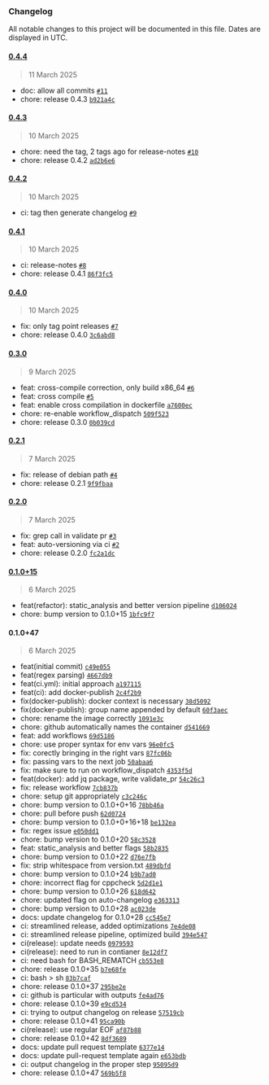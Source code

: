 ### Changelog

All notable changes to this project will be documented in this file. Dates are displayed in UTC.

#### [0.4.4](https://github.com/krakjn/timbre/compare/0.4.3...0.4.4)

> 11 March 2025

- doc: allow all commits [`#11`](https://github.com/krakjn/timbre/pull/11)
- chore: release 0.4.3 [`b921a4c`](https://github.com/krakjn/timbre/commit/b921a4cf1544a90bfbd9c46e8026615e73e1e055)

#### [0.4.3](https://github.com/krakjn/timbre/compare/0.4.2...0.4.3)

> 10 March 2025

- chore: need the tag, 2 tags ago for release-notes [`#10`](https://github.com/krakjn/timbre/pull/10)
- chore: release 0.4.2 [`ad2b6e6`](https://github.com/krakjn/timbre/commit/ad2b6e6697660fc418e8c7f2ad1c5998a4455881)

#### [0.4.2](https://github.com/krakjn/timbre/compare/0.4.1...0.4.2)

> 10 March 2025

- ci: tag then generate changelog [`#9`](https://github.com/krakjn/timbre/pull/9)

#### [0.4.1](https://github.com/krakjn/timbre/compare/0.4.0...0.4.1)

> 10 March 2025

- ci: release-notes [`#8`](https://github.com/krakjn/timbre/pull/8)
- chore: release 0.4.1 [`86f3fc5`](https://github.com/krakjn/timbre/commit/86f3fc5a463d15de05b3eb8cf21edf0ba4d9fe2b)

#### [0.4.0](https://github.com/krakjn/timbre/compare/0.3.0...0.4.0)

> 10 March 2025

- fix: only tag point releases [`#7`](https://github.com/krakjn/timbre/pull/7)
- chore: release 0.4.0 [`3c6abd8`](https://github.com/krakjn/timbre/commit/3c6abd87a9f3c5c2f8cd28ed639fd23830d2c47f)

#### [0.3.0](https://github.com/krakjn/timbre/compare/0.2.1...0.3.0)

> 9 March 2025

- feat: cross-compile correction, only build x86_64 [`#6`](https://github.com/krakjn/timbre/pull/6)
- feat: cross compile [`#5`](https://github.com/krakjn/timbre/pull/5)
- feat: enable cross compilation in dockerfile [`a7600ec`](https://github.com/krakjn/timbre/commit/a7600ecfc6b508f3fd73d1e1e2148acbd157114f)
- chore: re-enable workflow_dispatch [`509f523`](https://github.com/krakjn/timbre/commit/509f5231783c4160d9a851b3f8f472dc69ece226)
- chore: release 0.3.0 [`0b039cd`](https://github.com/krakjn/timbre/commit/0b039cdd1fd9f28da8da1d24cef51c3411415824)

#### [0.2.1](https://github.com/krakjn/timbre/compare/0.2.0...0.2.1)

> 7 March 2025

- fix: release of debian path [`#4`](https://github.com/krakjn/timbre/pull/4)
- chore: release 0.2.1 [`9f9fbaa`](https://github.com/krakjn/timbre/commit/9f9fbaa43609e91ea3dcb2d9264e3972e34a733b)

#### [0.2.0](https://github.com/krakjn/timbre/compare/0.1.0+15...0.2.0)

> 7 March 2025

- fix: grep call in validate pr [`#3`](https://github.com/krakjn/timbre/pull/3)
- feat: auto-versioning via ci [`#2`](https://github.com/krakjn/timbre/pull/2)
- chore: release 0.2.0 [`fc2a1dc`](https://github.com/krakjn/timbre/commit/fc2a1dc56ba7e311baee1443a2ca587bb13015f0)

#### [0.1.0+15](https://github.com/krakjn/timbre/compare/0.1.0+20...0.1.0+15)

> 6 March 2025

- feat(refactor): static_analysis and better version pipeline [`d106024`](https://github.com/krakjn/timbre/commit/d106024258c4e92a5960d6f375002d8cf69a6042)
- chore: bump version to 0.1.0+15 [`1bfc9f7`](https://github.com/krakjn/timbre/commit/1bfc9f7a4eeb94a2f7b4cd55f59060455a146a6a)

#### 0.1.0+47

> 6 March 2025

- feat(initial commit) [`c49e055`](https://github.com/krakjn/timbre/commit/c49e05508e9c2809c787fff1b679d2c7119ffb99)
- feat(regex parsing) [`4667db9`](https://github.com/krakjn/timbre/commit/4667db9cb2b6db32009901bf0d61a104724233c6)
- feat(ci.yml): initial approach [`a197115`](https://github.com/krakjn/timbre/commit/a19711596198ef306805e95e1c1cc810f485a745)
- feat(ci): add docker-publish [`2c4f2b9`](https://github.com/krakjn/timbre/commit/2c4f2b9d36cb188a77eb52e42bed8a92683fa72a)
- fix(docker-publish): docker context is necessary [`38d5092`](https://github.com/krakjn/timbre/commit/38d5092ce1de1654121aaf209354eb8bed281394)
- fix(docker-publish): group name appended by default [`60f3aec`](https://github.com/krakjn/timbre/commit/60f3aecb8ff06b8e8c522aff133e9ab55cd4f0f6)
- chore: rename the image correctly [`1091e3c`](https://github.com/krakjn/timbre/commit/1091e3c1fdfa464aaaa96b5615e4226c32af97b7)
- chore: github automatically names the container [`d541669`](https://github.com/krakjn/timbre/commit/d541669c41fb722e9c6f93d72eba3a13986616d3)
- feat: add workflows [`69d5186`](https://github.com/krakjn/timbre/commit/69d5186783c82ec7692f0dbf8095398210ab7855)
- chore: use proper syntax for env vars [`96e0fc5`](https://github.com/krakjn/timbre/commit/96e0fc57b8f1aab4d21fe3df725e0971d99c414a)
- fix: corectly bringing in the right vars [`87fc06b`](https://github.com/krakjn/timbre/commit/87fc06bb6b4970dbdf87ddff1455102b67c563b2)
- fix: passing vars to the next job [`50abaa6`](https://github.com/krakjn/timbre/commit/50abaa662f57b4b609f43ec8c469094fb464ad77)
- fix: make sure to run on workflow_dispatch [`4353f5d`](https://github.com/krakjn/timbre/commit/4353f5def9e36135ff2371b60de71b270d15399a)
- feat(docker): add jq package, write validate_pr [`54c26c3`](https://github.com/krakjn/timbre/commit/54c26c3932eba1d8a3ec4990b7295ac462d04eb9)
- fix: release workflow [`7cb837b`](https://github.com/krakjn/timbre/commit/7cb837bd84a28685c37b2f7ecc1ed2285c2b0155)
- chore: setup git appropriately [`c3c246c`](https://github.com/krakjn/timbre/commit/c3c246cc1a80686168a78db718a4f95e2062a685)
- chore: bump version to 0.1.0+0+16 [`78bb46a`](https://github.com/krakjn/timbre/commit/78bb46a08f2c477934230bd36ac329fa8fb7fa50)
- chore: pull before push [`62d0724`](https://github.com/krakjn/timbre/commit/62d072435d284d0eb4a0134640f7dae8fb8a0beb)
- chore: bump version to 0.1.0+0+16+18 [`be132ea`](https://github.com/krakjn/timbre/commit/be132ea47ed856a91be406ecb1956337294809d6)
- fix: regex issue [`e050dd1`](https://github.com/krakjn/timbre/commit/e050dd11a4b76b23aa808a07440a6cbd35a33430)
- chore: bump version to 0.1.0+20 [`58c3528`](https://github.com/krakjn/timbre/commit/58c352880df155bf759c4966e165b489742e4401)
- feat: static_analysis and better flags [`58b2835`](https://github.com/krakjn/timbre/commit/58b2835afb19d9f9e6ba5ad82b00159fb77b19d6)
- chore: bump version to 0.1.0+22 [`d76e7fb`](https://github.com/krakjn/timbre/commit/d76e7fb0d1341b3936537b539eac04a0655fa56d)
- fix: strip whitespace from version.txt [`489dbfd`](https://github.com/krakjn/timbre/commit/489dbfd3b793d836fe3c7c18d02a6961a5ce2f1a)
- chore: bump version to 0.1.0+24 [`b9b7ad0`](https://github.com/krakjn/timbre/commit/b9b7ad0c993cb2ebdb5d9f2749ecdbc4017e2715)
- chore: incorrect flag for cppcheck [`5d2d1e1`](https://github.com/krakjn/timbre/commit/5d2d1e1c649278e3dec5f178e3fdbcfc0602b8e9)
- chore: bump version to 0.1.0+26 [`618d642`](https://github.com/krakjn/timbre/commit/618d6420a5c12bebc441dcd66be4f1a6caff0854)
- chore: updated flag on auto-changelog [`e363313`](https://github.com/krakjn/timbre/commit/e36331381d3f6cd3706ed598a8073cd2c3144cd8)
- chore: bump version to 0.1.0+28 [`ac023de`](https://github.com/krakjn/timbre/commit/ac023de0a7b52faa192696ed20a37ef8ec823954)
- docs: update changelog for 0.1.0+28 [`cc545e7`](https://github.com/krakjn/timbre/commit/cc545e736128679070a11c06eca9b54b65a9cf39)
- ci: streamlined release, added optimizations [`7e4de08`](https://github.com/krakjn/timbre/commit/7e4de0872419a61e84959c6d145e7992e24af341)
- ci: streamlined release pipeline, optimized build [`394e547`](https://github.com/krakjn/timbre/commit/394e5475fe1c80168c24f340d20012484d8b6368)
- ci(release): update needs [`0979593`](https://github.com/krakjn/timbre/commit/097959376bc63a5cb1ab76febf60ad2886829d8a)
- ci(release): need to run in contianer [`8e12df7`](https://github.com/krakjn/timbre/commit/8e12df70aae648ce85a1d2820450b86e49801564)
- ci: need bash for BASH_REMATCH [`cb553e8`](https://github.com/krakjn/timbre/commit/cb553e88b2ab6c3498b41b6f84600554e2f1067a)
- chore: release 0.1.0+35 [`b7e68fe`](https://github.com/krakjn/timbre/commit/b7e68fe7d19202e93fc735d8f4cdff9ad10ed596)
- ci: bash &gt; sh [`83b7caf`](https://github.com/krakjn/timbre/commit/83b7caf6361f1314b79872894de06abeb72ccbcd)
- chore: release 0.1.0+37 [`295be2e`](https://github.com/krakjn/timbre/commit/295be2e5b7af950af0dbeac181d5e5422ee44035)
- ci: github is particular with outputs [`fe4ad76`](https://github.com/krakjn/timbre/commit/fe4ad76d667f96667fb8b3a7a2866d23a37c1db3)
- chore: release 0.1.0+39 [`e9cd534`](https://github.com/krakjn/timbre/commit/e9cd534fdaa83bc1f881c94d4268785ae343ac8f)
- ci: trying to output changelog on release [`57519cb`](https://github.com/krakjn/timbre/commit/57519cb1bc97eaee25e3acfc7b1b186444503021)
- chore: release 0.1.0+41 [`95ca90b`](https://github.com/krakjn/timbre/commit/95ca90b5ecd4e70aabb99122ffe391f13d5261f8)
- ci(release): use regular EOF [`af87b88`](https://github.com/krakjn/timbre/commit/af87b88870e518821d3ffb5aa1279343e1627556)
- chore: release 0.1.0+42 [`8df3689`](https://github.com/krakjn/timbre/commit/8df3689d130064ea7d9ba08c695537cd05be2111)
- docs: update pull request template [`6377e14`](https://github.com/krakjn/timbre/commit/6377e14b7755b90620137bc47a673b90b8bf9e37)
- docs: update pull-request template again [`e653bdb`](https://github.com/krakjn/timbre/commit/e653bdb314fd988c39c22a114a0bac67a65de178)
- ci: output changelog in the proper step [`95095d9`](https://github.com/krakjn/timbre/commit/95095d9ea750f10259962260c5ae7c4297f45a66)
- chore: release 0.1.0+47 [`569b5f8`](https://github.com/krakjn/timbre/commit/569b5f8c74fee29c1675485855d5bd895b6f5d1e)
